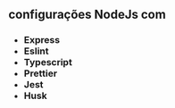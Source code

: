 <h2> configurações NodeJs com  </h2>

<h3>
<ul align="left">
<li>Express
<li>Eslint
<li>Typescript
<li>Prettier
<li>Jest
<li>Husk
